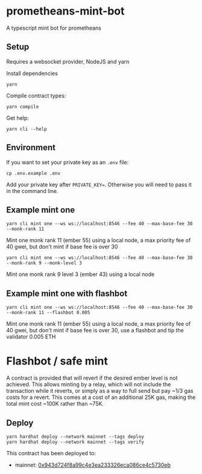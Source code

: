 # prometheans-mint-bot

A typescript mint bot for prometheans

## Setup

Requires a websocket provider, NodeJS and yarn

Install dependencies

```
yarn
```

Compile contract types:

```
yarn compile
```

Get help:

```
yarn cli --help
```

## Environment

If you want to set your private key as an `.env` file:

```
cp .env.example .env
```

Add your private key after `PRIVATE_KEY=`. Otherwise you will need to pass it in the command line.

## Example mint one

```
yarn cli mint one --ws ws://localhost:8546 --fee 40 --max-base-fee 30 --monk-rank 11
```

Mint one monk rank 11 (ember 55) using a local node, a max priority fee of 40 gwei, but don't mint if base fee is over 30

```
yarn cli mint one --ws ws://localhost:8546 --fee 40 --max-base-fee 30 --monk-rank 9 --monk-level 3
```

Mint one monk rank 9 level 3 (ember 43) using a local node

## Example mint one with flashbot

```
yarn cli mint one --ws ws://localhost:8546 --fee 40 --max-base-fee 30 --monk-rank 11 --flashbot 0.005
```

Mint one monk rank 11 (ember 55) using a local node, a max priority fee of 40 gwei, but don't mint if base fee is over 30, use a flashbot and tip the validator 0.005 ETH

# Flashbot / safe mint

A contract is provided that will revert if the desired ember level is not achieved. This allows minting by a relay, which will not include the transaction while it reverts, or simply as a way to full send but pay ~1/3 gas costs for a revert. This comes at a cost of an additional 25K gas, making the total mint cost ~100K rather than ~75K.

## Deploy

```
yarn hardhat deploy --network mainnet --tags deploy
yarn hardhat deploy --network mainnet --tags verify
```

This contract has been deployed to:

- mainnet: [0x943d724f8a99c4e3ea233326eca086ce4c5730eb](https://etherscan.io/address/0x943d724f8a99c4e3ea233326eca086ce4c5730eb)
